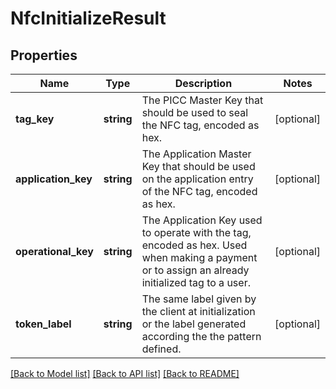 # NfcInitializeResult

## Properties
Name | Type | Description | Notes
------------ | ------------- | ------------- | -------------
**tag_key** | **string** | The PICC Master Key that should be used to seal the NFC tag, encoded as hex. | [optional] 
**application_key** | **string** | The Application Master Key that should be used on the application entry of the NFC tag, encoded as hex. | [optional] 
**operational_key** | **string** | The Application Key used to operate with the tag, encoded as hex. Used when making a payment or to assign an already initialized tag to a user. | [optional] 
**token_label** | **string** | The same label given by the client at initialization or the label generated according the the pattern defined. | [optional] 

[[Back to Model list]](../../README.md#documentation-for-models) [[Back to API list]](../../README.md#documentation-for-api-endpoints) [[Back to README]](../../README.md)

